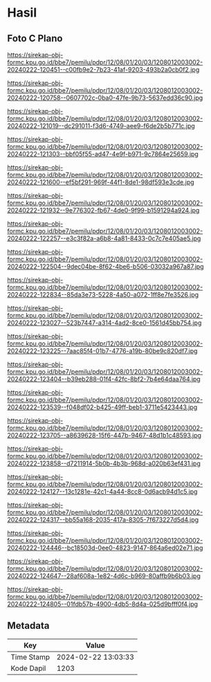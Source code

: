 # Hasil

## Foto C Plano

https://sirekap-obj-formc.kpu.go.id/bbe7/pemilu/pdpr/12/08/01/20/03/1208012003002-20240222-120451--c00fb9e2-7b23-41af-9203-493b2a0cb0f2.jpg

https://sirekap-obj-formc.kpu.go.id/bbe7/pemilu/pdpr/12/08/01/20/03/1208012003002-20240222-120758--0607702c-0ba0-47fe-9b73-5637edd36c90.jpg

https://sirekap-obj-formc.kpu.go.id/bbe7/pemilu/pdpr/12/08/01/20/03/1208012003002-20240222-121019--dc291011-f3d6-4749-aee9-f6de2b5b771c.jpg

https://sirekap-obj-formc.kpu.go.id/bbe7/pemilu/pdpr/12/08/01/20/03/1208012003002-20240222-121303--bbf05f55-ad47-4e9f-b971-9c7864e25659.jpg

https://sirekap-obj-formc.kpu.go.id/bbe7/pemilu/pdpr/12/08/01/20/03/1208012003002-20240222-121600--ef5bf291-969f-44f1-8de1-98df593e3cde.jpg

https://sirekap-obj-formc.kpu.go.id/bbe7/pemilu/pdpr/12/08/01/20/03/1208012003002-20240222-121932--9e776302-fb67-4de0-9f99-b1591294a924.jpg

https://sirekap-obj-formc.kpu.go.id/bbe7/pemilu/pdpr/12/08/01/20/03/1208012003002-20240222-122257--e3c3f82a-a6b8-4a81-8433-0c7c7e405ae5.jpg

https://sirekap-obj-formc.kpu.go.id/bbe7/pemilu/pdpr/12/08/01/20/03/1208012003002-20240222-122504--9dec04be-8f62-4be6-b506-03032a967a87.jpg

https://sirekap-obj-formc.kpu.go.id/bbe7/pemilu/pdpr/12/08/01/20/03/1208012003002-20240222-122834--85da3e73-5228-4a50-a072-1ff8e7fe3526.jpg

https://sirekap-obj-formc.kpu.go.id/bbe7/pemilu/pdpr/12/08/01/20/03/1208012003002-20240222-123027--523b7447-a314-4ad2-8ce0-1561d45bb754.jpg

https://sirekap-obj-formc.kpu.go.id/bbe7/pemilu/pdpr/12/08/01/20/03/1208012003002-20240222-123225--7aac85f4-01b7-4776-a19b-80be9c820df7.jpg

https://sirekap-obj-formc.kpu.go.id/bbe7/pemilu/pdpr/12/08/01/20/03/1208012003002-20240222-123404--b39eb288-01f4-42fc-8bf2-7b4e64daa764.jpg

https://sirekap-obj-formc.kpu.go.id/bbe7/pemilu/pdpr/12/08/01/20/03/1208012003002-20240222-123539--f048df02-b425-49ff-beb1-3711e5423443.jpg

https://sirekap-obj-formc.kpu.go.id/bbe7/pemilu/pdpr/12/08/01/20/03/1208012003002-20240222-123705--a8639628-15f6-447b-9467-48d1b1c48593.jpg

https://sirekap-obj-formc.kpu.go.id/bbe7/pemilu/pdpr/12/08/01/20/03/1208012003002-20240222-123858--d7211914-5b0b-4b3b-968d-a020b63ef431.jpg

https://sirekap-obj-formc.kpu.go.id/bbe7/pemilu/pdpr/12/08/01/20/03/1208012003002-20240222-124127--13c1281e-42c1-4a44-8cc8-0d6acb94d1c5.jpg

https://sirekap-obj-formc.kpu.go.id/bbe7/pemilu/pdpr/12/08/01/20/03/1208012003002-20240222-124317--bb55a168-2035-417a-8305-7f673227d5d4.jpg

https://sirekap-obj-formc.kpu.go.id/bbe7/pemilu/pdpr/12/08/01/20/03/1208012003002-20240222-124446--bc18503d-0ee0-4823-9147-864a6ed02e71.jpg

https://sirekap-obj-formc.kpu.go.id/bbe7/pemilu/pdpr/12/08/01/20/03/1208012003002-20240222-124647--28af608a-1e82-4d6c-b969-80affb9b6b03.jpg

https://sirekap-obj-formc.kpu.go.id/bbe7/pemilu/pdpr/12/08/01/20/03/1208012003002-20240222-124805--01fdb57b-4900-4db5-8d4a-025d9bfff0f4.jpg


## Metadata

| Key        | Value               |
| ---------- | ------------------- |
| Time Stamp | 2024-02-22 13:03:33 |
| Kode Dapil | 1203                |




